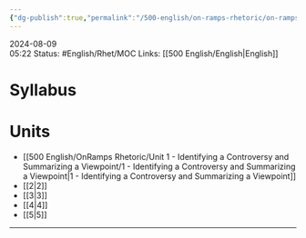```yaml
---
{"dg-publish":true,"permalink":"/500-english/on-ramps-rhetoric/on-ramps-rhetoric/","updated":"2024-08-18T11:25:26.374-05:00"}
---
```


2024-08-09  
05:22
Status: #English/Rhet/MOC
Links: [[500 English/English\|English]]
# Syllabus
# Units
- [[500 English/OnRamps Rhetoric/Unit 1 - Identifying a Controversy and Summarizing a Viewpoint/1 - Identifying a Controversy and Summarizing a Viewpoint\|1 - Identifying a Controversy and Summarizing a Viewpoint]]
- [[2\|2]]
- [[3\|3]]
- [[4\|4]]
- [[5\|5]]







---